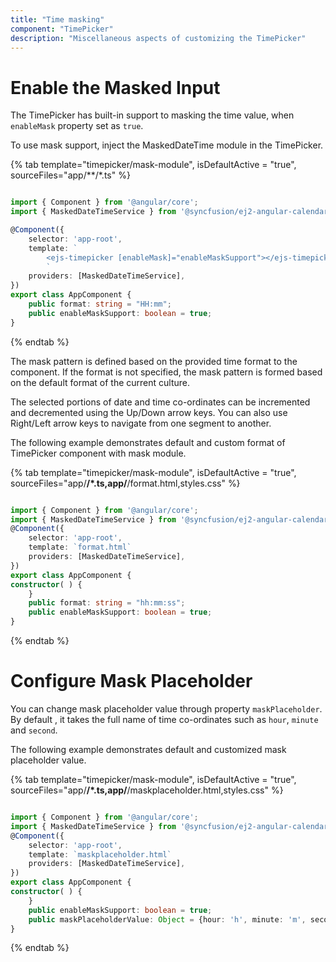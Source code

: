 ```yaml
---
title: "Time masking"
component: "TimePicker"
description: "Miscellaneous aspects of customizing the TimePicker"
---
```


# Enable the Masked Input

The TimePicker has built-in support to masking the time value, when `enableMask` property set as `true`.

To use mask support, inject the MaskedDateTime module in the TimePicker.

{% tab template="timepicker/mask-module", isDefaultActive = "true", sourceFiles="app/**/*.ts" %}

```typescript

import { Component } from '@angular/core';
import { MaskedDateTimeService } from '@syncfusion/ej2-angular-calendars';

@Component({
    selector: 'app-root',
    template: `
        <ejs-timepicker [enableMask]="enableMaskSupport"></ejs-timepicker>
        `
    providers: [MaskedDateTimeService],
})
export class AppComponent {
    public format: string = "HH:mm";
    public enableMaskSupport: boolean = true;
}

```

{% endtab %}

The mask pattern is defined based on the provided time format to the component. If the format is not specified, the mask pattern is formed based on the default format of the current culture.

The selected portions of date and time co-ordinates  can  be incremented and decremented using the Up/Down arrow keys. You can also use Right/Left arrow keys to navigate from one segment to another.

The following example demonstrates default and custom format of TimePicker component with mask module.

{% tab template="timepicker/mask-module", isDefaultActive = "true", sourceFiles="app/**/*.ts,app/**/format.html,styles.css" %}

```typescript

import { Component } from '@angular/core';
import { MaskedDateTimeService } from '@syncfusion/ej2-angular-calendars';
@Component({
    selector: 'app-root',
    template: `format.html`
    providers: [MaskedDateTimeService],
})
export class AppComponent {
constructor( ) {
    }
    public format: string = "hh:mm:ss";
    public enableMaskSupport: boolean = true;
}
```

{% endtab %}

# Configure Mask Placeholder

You can change mask placeholder value through property `maskPlaceholder`. By default , it takes the full name of  time co-ordinates such as `hour`, `minute` and `second`.

The following example demonstrates default and customized mask placeholder value.

{% tab template="timepicker/mask-module", isDefaultActive = "true", sourceFiles="app/**/*.ts,app/**/maskplaceholder.html,styles.css" %}

```typescript

import { Component } from '@angular/core';
import { MaskedDateTimeService } from '@syncfusion/ej2-angular-calendars';
@Component({
    selector: 'app-root',
    template: `maskplaceholder.html`
    providers: [MaskedDateTimeService],
})
export class AppComponent {
constructor( ) {
    }
    public enableMaskSupport: boolean = true;
    public maskPlaceholderValue: Object = {hour: 'h', minute: 'm', second: 's'}
}
```

{% endtab %}
